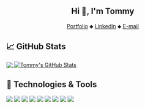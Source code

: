 <h2 align="center">Hi 👋, I'm Tommy</h2>
<p align="center">
  <a href="https://larssont.com">Portfolio</a> ⬥
    <a href="https://www.linkedin.com/in/larssont">LinkedIn</a> ⬥
  <a href="mailto:me@larssont.com">E-mail</a>
</p>

## &#x1f4c8; GitHub Stats

<a href="https://github.com/larssont/larssont">
  <img align="center" src="https://github-readme-stats.vercel.app/api/top-langs/?username=larssont&title_color=FFFFFF&text_color=E1DEE3&icon_color=32DE8A&bg_color=29303e&layout=compact" />
</a>
<a href="https://github.com/larssont/larssont">
  <img align="center" src="https://github-readme-stats.vercel.app/api?username=larssont&show_icons=true&line_height=27&count_private=true&title_color=FFFFFF&text_color=E1DEE3&icon_color=32DE8A&bg_color=29303e" alt="Tommy's GitHub Stats" />
</a>  

## 🔧 Technologies & Tools
![](https://img.shields.io/badge/OS-Linux-informational?style=flat-square&logo=linux&logoColor=white&color=29303e)
![](https://img.shields.io/badge/OS-Windows-informational?style=flat-square&logo=windows&logoColor=white&color=29303e)
![](https://img.shields.io/badge/Editor-VS_Code-informational?style=flat-square&logo=visual-studio-code&logoColor=white&color=29303e)
![](https://img.shields.io/badge/Code-Python-informational?style=flat-square&logo=python&logoColor=white&color=29303e)
![](https://img.shields.io/badge/Code-Java-informational?style=flat-square&logo=java&logoColor=white&color=29303e)
![](https://img.shields.io/badge/Code-Golang-informational?style=flat-square&logo=go&logoColor=white&color=29303e)
![](https://img.shields.io/badge/Code-Kotlin-informational?style=flat-square&logo=kotlin&logoColor=white&color=29303e)
![](https://img.shields.io/badge/Shell-fish-informational?style=flat-square&logo=gnu-bash&logoColor=white&color=29303e)
![](https://img.shields.io/badge/Tools-Docker-informational?style=flat-square&logo=docker&logoColor=white&color=29303e)
